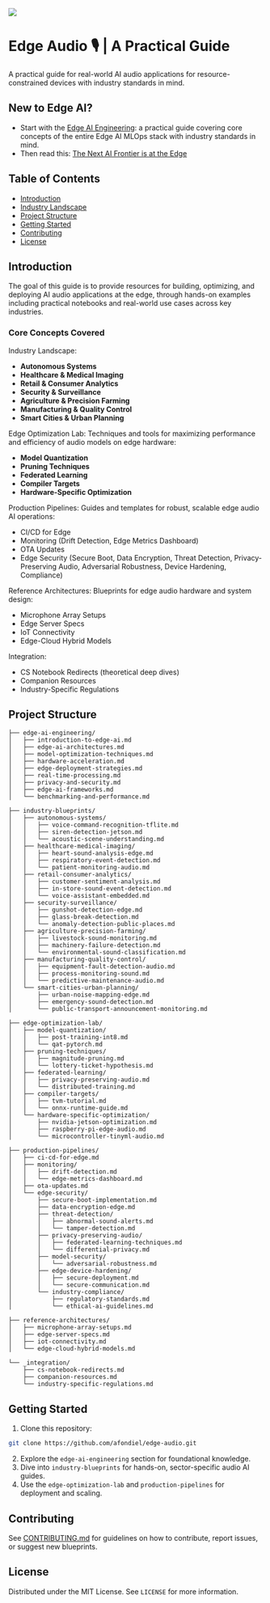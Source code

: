 [![](https://img.shields.io/badge/Contribute-Welcome-green)](./CONTRIBUTING.md)

# Edge Audio :studio_microphone: | A Practical Guide

A practical guide for real-world AI audio applications for resource-constrained devices with industry standards in mind.

## New to Edge AI? 

- Start with the [Edge AI Engineering](https://github.com/afondiel/edge-ai-engineering): a practical guide covering core concepts of the entire Edge AI MLOps stack with industry standards in mind.
- Then read this: [The Next AI Frontier is at the Edge](https://afondiel.github.io/posts/the-next-ai-frontier-is-at-the-edge/)

## Table of Contents

- [Introduction](#introduction)
- [Industry Landscape](#industry-landscape)
- [Project Structure](#project-structure)
- [Getting Started](#getting-started)
- [Contributing](#contributing)
- [License](#license)


## Introduction

The goal of this guide is to provide resources for building, optimizing, and deploying AI audio applications at the edge, through hands-on examples including practical notebooks and real-world use cases across key industries.

### Core Concepts Covered

Industry Landscape:
- **Autonomous Systems**
- **Healthcare & Medical Imaging**
- **Retail & Consumer Analytics**
- **Security & Surveillance**
- **Agriculture & Precision Farming**
- **Manufacturing & Quality Control**
- **Smart Cities & Urban Planning**

Edge Optimization Lab: Techniques and tools for maximizing performance and efficiency of audio models on edge hardware:
- **Model Quantization**
- **Pruning Techniques**
- **Federated Learning**
- **Compiler Targets**
- **Hardware-Specific Optimization**

Production Pipelines: Guides and templates for robust, scalable edge audio AI operations:
- CI/CD for Edge
- Monitoring (Drift Detection, Edge Metrics Dashboard)
- OTA Updates
- Edge Security (Secure Boot, Data Encryption, Threat Detection, Privacy-Preserving Audio, Adversarial Robustness, Device Hardening, Compliance)

Reference Architectures: Blueprints for edge audio hardware and system design:
- Microphone Array Setups
- Edge Server Specs
- IoT Connectivity
- Edge-Cloud Hybrid Models

Integration:
- CS Notebook Redirects (theoretical deep dives)
- Companion Resources
- Industry-Specific Regulations

## Project Structure

```
├── edge-ai-engineering/
│   ├── introduction-to-edge-ai.md
│   ├── edge-ai-architectures.md
│   ├── model-optimization-techniques.md
│   ├── hardware-acceleration.md
│   ├── edge-deployment-strategies.md
│   ├── real-time-processing.md
│   ├── privacy-and-security.md
│   ├── edge-ai-frameworks.md
│   └── benchmarking-and-performance.md    

├── industry-blueprints/
│   ├── autonomous-systems/
│   │   ├── voice-command-recognition-tflite.md
│   │   ├── siren-detection-jetson.md
│   │   └── acoustic-scene-understanding.md
│   ├── healthcare-medical-imaging/
│   │   ├── heart-sound-analysis-edge.md
│   │   ├── respiratory-event-detection.md
│   │   └── patient-monitoring-audio.md
│   ├── retail-consumer-analytics/
│   │   ├── customer-sentiment-analysis.md
│   │   ├── in-store-sound-event-detection.md
│   │   └── voice-assistant-embedded.md
│   ├── security-surveillance/
│   │   ├── gunshot-detection-edge.md
│   │   ├── glass-break-detection.md
│   │   └── anomaly-detection-public-places.md
│   ├── agriculture-precision-farming/
│   │   ├── livestock-sound-monitoring.md
│   │   ├── machinery-failure-detection.md
│   │   └── environmental-sound-classification.md
│   ├── manufacturing-quality-control/
│   │   ├── equipment-fault-detection-audio.md
│   │   ├── process-monitoring-sound.md
│   │   └── predictive-maintenance-audio.md
│   └── smart-cities-urban-planning/
│       ├── urban-noise-mapping-edge.md
│       ├── emergency-sound-detection.md
│       └── public-transport-announcement-monitoring.md

├── edge-optimization-lab/
│   ├── model-quantization/
│   │   ├── post-training-int8.md
│   │   └── qat-pytorch.md
│   ├── pruning-techniques/
│   │   ├── magnitude-pruning.md
│   │   └── lottery-ticket-hypothesis.md
│   ├── federated-learning/
│   │   ├── privacy-preserving-audio.md
│   │   └── distributed-training.md
│   ├── compiler-targets/
│   │   ├── tvm-tutorial.md
│   │   └── onnx-runtime-guide.md
│   └── hardware-specific-optimization/
│       ├── nvidia-jetson-optimization.md
│       ├── raspberry-pi-edge-audio.md
│       └── microcontroller-tinyml-audio.md

├── production-pipelines/
│   ├── ci-cd-for-edge.md
│   ├── monitoring/
│   │   ├── drift-detection.md
│   │   └── edge-metrics-dashboard.md
│   ├── ota-updates.md
│   └── edge-security/
│       ├── secure-boot-implementation.md
│       ├── data-encryption-edge.md
│       ├── threat-detection/
│       │   ├── abnormal-sound-alerts.md
│       │   └── tamper-detection.md
│       ├── privacy-preserving-audio/
│       │   ├── federated-learning-techniques.md
│       │   └── differential-privacy.md
│       ├── model-security/
│       │   └── adversarial-robustness.md
│       ├── edge-device-hardening/
│       │   ├── secure-deployment.md
│       │   └── secure-communication.md
│       └── industry-compliance/
│           ├── regulatory-standards.md
│           └── ethical-ai-guidelines.md

├── reference-architectures/
│   ├── microphone-array-setups.md
│   ├── edge-server-specs.md
│   ├── iot-connectivity.md
│   └── edge-cloud-hybrid-models.md

└── _integration/
    ├── cs-notebook-redirects.md
    ├── companion-resources.md
    └── industry-specific-regulations.md

```

## Getting Started
1. Clone this repository:
```bash
git clone https://github.com/afondiel/edge-audio.git
```
2. Explore the `edge-ai-engineering` section for foundational knowledge.
3. Dive into `industry-blueprints` for hands-on, sector-specific audio AI guides.
4. Use the `edge-optimization-lab` and `production-pipelines` for deployment and scaling.

## Contributing

See [CONTRIBUTING.md](CONTRIBUTING.md) for guidelines on how to contribute, report issues, or suggest new blueprints.

## License

Distributed under the MIT License. See `LICENSE` for more information.



